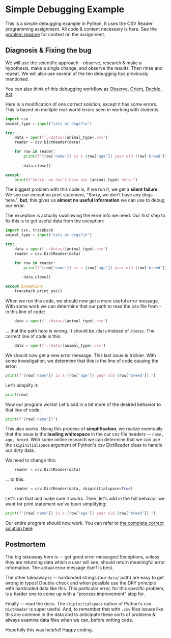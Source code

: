 # Simple Debugging Example

This is a simple debugging example in Python. It uses the CSV Reader programming assignment. All code & content necessary is here. See the [problem readme](problem-readme.md) for context on the assignment.

## Diagnosis & Fixing the bug

We will use the scientific approach - observe, research & make a hypothesis, make a single change, and observe the results. Then rinse and repeat. We will also use several of the ten debugging tips previously mentioned.

You can also think of this debugging workflow as [Observe, Orient, Decide, Act](https://fs.blog/ooda-loop/).

Here is a modification of one correct solution, except it has some errors. This is based on multiple real-world errors seen in working with students:

```python
import csv
animal_type = input("cats or dogs?\n")

try:
    data = open(f'./datas/{animal_type}.csv')
    reader = csv.DictReader(data)

    for row in reader:
        print(f"{row['name']} is a {row['age']} year old {row['breed']}.")
        
        data.close()

except:
    print(f"Sorry, we don't have any {animal_type} here.")
```

The biggest problem with this code is, if we run it, we get a **silent failure**. We see our exception print statement, "Sorry, we don't have any dogs here.", **but**, this gives us **almost no useful information** we can use to debug our error.

The exception is actually swallowing the error info we need. Our first step to fix this is to get useful data from the exception:


```python
import csv, traceback
animal_type = input("cats or dogs?\n")

try:
    data = open(f'./datas/{animal_type}.csv')
    reader = csv.DictReader(data)

    for row in reader:
        print(f"{row['name']} is a {row['age']} year old {row['breed']}.")
        
        data.close()

except Exception:
    traceback.print_exc()
```

When we run this code, we should now get a more useful error message. With some work we can determine that our path to read the csv file from - in this line of code:

```python
    data = open(f'./datas/{animal_type}.csv')
```

... that the path here is wrong. It should be `/data` instead of `/datas`. The correct line of code is this:

```python
    data = open(f'./data/{animal_type}.csv')
```

We should now get a new error message. This last issue is trickier. With some investigation, we determine that this is the line of code causing the error:

```python
print(f"{row['name']} is a {row['age']} year old {row['breed']}.")
```

Let's simplify it:
```python
print(row)
```

Now our program works! Let's add in a bit more of the desired behavior to that line of code:

```python
print(f"{row['name']}") 
```

This also works. Using this process of **simplification**, we realize eventually that the issue is the **leading whitespace** in the our csv file headers -- `name, age, breed`. With some online research we can determine that we can use the `skipinitialspace` argument of Python's csv DictReader class to handle our dirty data.

We need to change this:
```python
    reader = csv.DictReader(data)
```

... to this:

```python
    reader = csv.DictReader(data, skipinitialspace=True)
```

Let's run that and make sure it works. Then, let's add in the full behavior we want for print statement we've been simplifying:

```python
print(f"{row['name']} is a {row['age']} year old {row['breed']}.")
```

Our entire program should now work. You can refer to [the complete correct solution here](solution.py)

## Postmortem

The big takeaway here is -- get good error messages! Exceptions, unless they are returning data which a user will see, should return meaningful error information. The actual error message itself is best.

The other takeaway is -- hardcoded strings (our `data/` path) are easy to get wrong in typos! Double-check and when possible use the DRY principle with hardcoded data like this. This particular error, for this specific problem, is a harder one to come up with a "process improvement" step for.

Finally -- read the docs. The `skipinitialspace` option of Python's csv `DictReader` is super useful. And, to remember that with `.csv` files issues like this are common in the data and to anticipate these sorts of problems & always examine data files when we can, before writing code.

Hopefully this was helpful! Happy coding.
